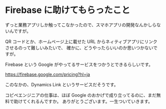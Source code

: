 # Firebase に助けてもらったこと

ずっと業務アプリしか触ってこなかったので、スマホアプリの開発なんかしらないんですが。

QR コードとか、ホームページ上に載せた URL からネィティブアプリにリンクさせるのって難しいみたいで、
確かに、どうやったらいいのか思いつかないですが。

Firebase という Google がやってるサービスをつかうとできるらしいです。

https://firebase.google.com/pricing?hl=ja

このなかの、Dynamics Link というサービスだそうです。

コピペエンジニアの仕事は、ほぼ Google のおかげで成り立ってるのに、まだ無料で助けてくれるんですか。
ありがとうございます。一生ついていきます。
